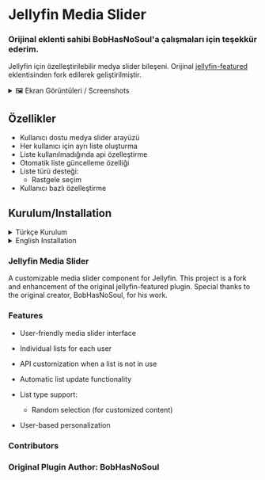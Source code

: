 # Jellyfin Media Slider


### Orijinal eklenti sahibi BobHasNoSoul'a çalışmaları için teşekkür ederim.

Jellyfin için özelleştirilebilir medya slider bileşeni. Orijinal [jellyfin-featured](https://github.com/BobHasNoSoul/jellyfin-featured) eklentisinden fork edilerek geliştirilmiştir.

<details>
<summary>🖼️ Ekran Görüntüleri / Screenshots </summary>

## Kompakt Görünüm / Compact View

![1](https://github.com/user-attachments/assets/e18593d9-38fc-4ab1-9203-bf71d41d7145)

![kompak2](https://github.com/user-attachments/assets/54f145d0-8799-4fb2-abf5-b7394c358909)

## Tam Ekran / Full Screen

![2](https://github.com/user-attachments/assets/0bb2aaa7-c495-4d8a-9ffd-c4ad7e818a54)


![full2](https://github.com/user-attachments/assets/1d368599-9b0f-45c1-86f7-1e8420edbf19)

## Ayarlar Sayfası / Settings Page

![settings](https://github.com/user-attachments/assets/e8228f2f-1a6e-4bef-89d1-202655fa1dc4)


 </details>


## Özellikler

- Kullanıcı dostu medya slider arayüzü
- Her kullanıcı için ayrı liste oluşturma
- Liste kullanılmadığında api özelleştirme
- Otomatik liste güncelleme özelliği
- Liste türü desteği:
  - Rastgele seçim
- Kullanıcı bazlı özelleştirme
  
## Kurulum/Installation
<details>
<summary> Türkçe Kurulum </summary>

### Windows için

İndirdiğiniz sıkıştırılmış klasörü herhangi boş bir klasöre çıkarıp ``` install.bat ``` betiğini yönetici olarak çalıştırın ve tarayıcı çerezlerini birkaç kez temizleyin.

### Yüklemeyi Kaldırma

``` uninstall.bat ``` betiğini yönetici olarak çalıştırın.


### Linux için

``` git clone https://github.com/G-grbz/Jellyfin-Media-Slider ```

``` cd Jellyfin-Media-Slider ```

### Kurulum scriptini çalıştırın:

``` sudo chmod +x install.sh && sudo ./install.sh ```

### Tarayıcı çerezlerini temizleyin.

### Liste Güncelleme Scripti

listUpdate klasöründeki script belirli aralıklarla kullanıcı listelerini günceller.

### Gerekli Ayarlar
.env dosyasını düzenleyerek gerekli bilgileri girin.

### Script Seçenekleri
'updateList'	içerikleri rastgele listeler
( değerleri değiştirmek için /modules/listConfig.json el ile yapılandırılmalı ve script yeniden başlatılmalıdır.

Detaylı açıklamalar;

``` itemLimit: ``` Slider'da gösterilecek maksimum öğe sayısı

``` garantiLimit: ``` Her içerik türünden garanti edilecek minimum öğe sayısı

``` listLimit: ``` Önceki listelerin saklanacağı maksimum sayı (tekrarları önlemek için)

``` listRefresh": ``` "Listenin yenilenme aralığı (milisaniye - 300000ms = 5 dakika)

``` listcustomQueryString: ``` Jellyfin API'si için özel sorgu parametreleri)

# Script Çalıştırma

### list ve listUpdate klasörüne okuma yazma izni verin

``` sudo chmod -R a+rw /usr/share/jellyfin/web/slider/list && sudo chmod -R a+rw /usr/share/jellyfin/web/slider/listUpdate ```

### Gerekli bağımlılıkları yükleyin:

``` cd /usr/share/jellyfin/web/slider/listUpdate && npm install dotenv node-fetch ```

### scripti çalıştırın:

``` node updateList.mjs ```

### Yüklemeyi Kaldırma

``` sudo chmod +x /usr/share/jellyfin/web/slider/uninstall.sh && sudo sh /usr/share/jellyfin/web/slider/uninstall.sh ```
</details>

<details>
<summary> English Installation</summary>

### For Windows
Extract the downloaded compressed folder to any empty folder, then run the ``` install.bat ``` file as administrator and clear your browser cookies a few times.

### Uninstalling
Run the script ``` uninstall.bat ``` as administrator.

### For Linux

``` git clone https://github.com/G-grbz/Jellyfin-Media-Slider ```

``` cd Jellyfin-Media-Slider ```

### Run the installation script:

``` sudo chmod +x install.sh && sudo ./install.sh ```

### Clear browser cookies to ensure the changes take effect.

## List Update Script

The script in the listUpdate folder updates user lists at specific intervals.

### Required Settings

Edit the .env file and insert the necessary information.

### Script Options

'updateList' lists the contents randomly
( /modules/listConfig.json needs to be configured manually and the script needs to be restarted for the changes to take effect.

Detailed explanations;

``` itemLimit: ``` Maximum number of items to show in slider

``` garantiLimit: ``` Minimum guaranteed items per content type (Movie/Series/BoxSet)

``` listLimit: ``` Max number of previous lists to store (prevent duplicates)

``` listRefresh: ``` Refresh interval in milliseconds (300000ms = 5 minutes)

```  listcustomQueryString: ``` Custom query parameters for Jellyfin API )

### Running the Script

### Give read-write permission to the list and listUpdate folder

``` sudo chmod -R a+rw /usr/share/jellyfin/web/slider/list && sudo chmod -R a+rw /usr/share/jellyfin/web/slider/listUpdate ```

### Install dependencies:

``` cd /usr/share/jellyfin/web/slider/listUpdate && npm install dotenv node-fetch ```

### Run the script:

``` node updateList.mjs ```

### Uninstallation

### To remove the installation, run:

``` sudo chmod +x /usr/share/jellyfin/web/slider/uninstall.sh && sudo sh /usr/share/jellyfin/web/slider/uninstall.sh ``` </details>

### Jellyfin Media Slider

A customizable media slider component for Jellyfin. This project is a fork and enhancement of the original jellyfin-featured plugin. Special thanks to the original creator, BobHasNoSoul, for his work.

### Features

- User-friendly media slider interface

- Individual lists for each user

- API customization when a list is not in use

- Automatic list update functionality

- List type support:

    - Random selection (for customized content)

- User-based personalization


### Contributors

### Original Plugin Author: BobHasNoSoul
